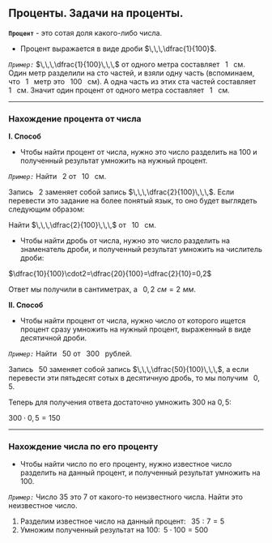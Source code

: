 ## Проценты. Задачи на проценты.

**`Процент`** - это сотая доля какого-либо числа.

- Процент выражается в виде дроби $\,\,\,\dfrac{1}{100}$.

*`Пример:`* $\,\,\,\dfrac{1}{100}\,\,\,$ от одного метра составляет $\,\,\,1\,\,\,$ см. Один метр разделили на сто частей, и взяли одну часть (вспоминаем, что $\,\,\,1\,\,\,$ метр это $\,\,\,100\,\,\,$ см). А одна часть из этих ста частей составляет $\,\,\,1\,\,\,$ см. Значит один процент от одного метра составляет $\,\,\,1\,\,\,$ см.
***
### Нахождение процента от числа

**I. Способ**
- Чтобы найти процент от числа, нужно это число разделить на 100 и полученный результат умножить на нужный процент.

*`Пример:`* Найти $\,\,\,2%\,\,\,$ от $\,\,\,10\,\,\,$ см.

Запись $\,\,\,2%\,\,\,$ заменяет собой запись $\,\,\,\dfrac{2}{100}\,\,\,$. Если перевести это задание на более понятый язык, то оно будет выглядеть следующим образом:

Найти $\,\,\,\dfrac{2}{100}\,\,\,$ от $\,\,\,10\,\,\,$ см.

- Чтобы найти дробь от числа, нужно это число разделить на знаменатель дроби, и полученный результат умножить на числитель дроби:

$\dfrac{10}{100}\cdot2=\dfrac{20}{100}=\dfrac{2}{10}=0,2$

Ответ мы получили в сантиметрах, а $\,\,\,0,2\,\,см=2\,\,мм.$

**II. Способ**

- Чтобы найти процент от числа, нужно число от которого ищется процент сразу умножить на нужный процент, выраженный в виде десятичной дроби.

*`Пример:`* Найти $\,\,\,50%\,\,\,$ от $\,\,\,300\,\,\,$ рублей.

Запись $\,\,\,50%\,\,\,$ заменяет собой запись $\,\,\,\dfrac{50}{100}\,\,\,$, а если перевести эти пятьдесят сотых в десятичную дробь, то мы получим $\,\,\,0,5.$

Теперь для получения ответа достаточно умножить $300$ на $0,5:$

$300\cdot0,5=150$
***
### Нахождение числа по его проценту

- Чтобы найти число по его проценту, нужно известное число разделить на данный процент, и полученный результат умножить на $100$.

*`Пример:`* Число $35$ это $7%$ от какого-то неизвестного числа. Найти это неизвестное число.

1) Разделим известное число на данный процент: $\,\,\,35:7=5$
2) Умножим полученный результат на $100:\,\,\,5\cdot100=500$

